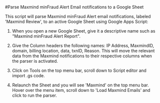 #Parse Maxmind minFraud Alert Email notifications to a Google Sheet

This script will parse Maxmind minFraud Alert email notifications, labeled 'Maxmind Review', to an active Google Sheet using Google Apps Script:

1. When you open a new Google Sheet, give it a descriptive name such as "Maxmind minFraud Alert Report".

2. Give the Column headers the following names: IP Address, MaxmindID, domain, billing location, data, txnID, Reason. This will move the relevant data from the Maxmind notifications to their respective columns when the parser is activated.

3. Click on Tools on the top menu bar, scroll down to Script editor and import .gs code.

4. Relaunch the Sheet and you will see 'Maxmind' on the top menu bar. Hover over the menu item, scroll down to 'Load Maxmind Emails' and click to run the parser.
